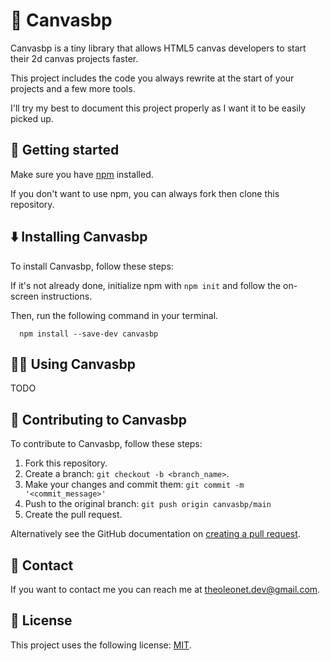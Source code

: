 # 🧰 Canvasbp

Canvasbp is a tiny library that allows HTML5 canvas developers to start their 2d canvas projects faster.

This project includes the code you always rewrite at the start of your projects and a few more tools.

I'll try my best to document this project properly as I want it to be easily picked up.

## 🎉 Getting started

Make sure you have [npm](https://docs.npmjs.com/downloading-and-installing-node-js-and-npm) installed.

If you don't want to use npm, you can always fork then clone this repository.

## ⬇️ Installing Canvasbp

To install Canvasbp, follow these steps:

If it's not already done, initialize npm with `npm init` and follow the on-screen instructions.

Then, run the following command in your terminal.

```shell
  npm install --save-dev canvasbp
```

## 👩‍💻 Using Canvasbp

TODO

## 🎁 Contributing to Canvasbp

To contribute to Canvasbp, follow these steps:

1. Fork this repository.
2. Create a branch: `git checkout -b <branch_name>`.
3. Make your changes and commit them: `git commit -m '<commit_message>'`
4. Push to the original branch: `git push origin canvasbp/main`
5. Create the pull request.

Alternatively see the GitHub documentation on [creating a pull request](https://help.github.com/en/github/collaborating-with-issues-and-pull-requests/creating-a-pull-request).

## 🤙 Contact

If you want to contact me you can reach me at theoleonet.dev@gmail.com.

## 📄 License

This project uses the following license: [MIT](https://choosealicense.com/licenses/mit/).
  